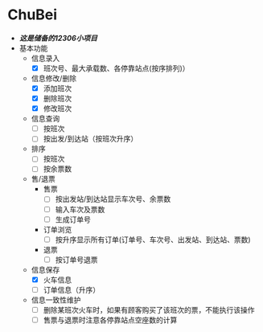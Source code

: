 # ChuBei
- ***这是储备的12306小项目***
- 基本功能
  - 信息录入
    - [x] 班次号、最大承载数、各停靠站点(按序排列)）
  - 信息修改/删除
    - [x] 添加班次
    - [x] 删除班次
    - [x] 修改班次
  - 信息查询
    - [ ] 按班次
    - [ ] 按出发/到达站（按班次升序）
  - 排序
    - [ ] 按班次
    - [ ] 按余票数
  - 售/退票
    - 售票
      - [ ] 按出发站/到达站显示车次号、余票数
      - [ ] 输入车次及票数
      - [ ] 生成订单号
    - 订单浏览
      - [ ] 按升序显示所有订单(订单号、车次号、出发站、到达站、票数)
    - 退票
      - [ ] 按订单号退票
   - 信息保存
     - [x] 火车信息
     - [ ] 订单信息（升序）
   - 信息一致性维护
     - [ ] 删除某班次火车时，如果有顾客购买了该班次的票，不能执行该操作
     - [ ] 售票与退票时注意各停靠站点空座数的计算